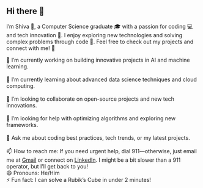 ## Hi there 👋

I’m Shiva 👋, a Computer Science graduate 🎓 with a passion for coding 💻 and tech innovation 🚀. 
I enjoy exploring new technologies and solving complex problems through code 🧩. Feel free to check out my projects and connect with me! 🤝


🔭 I’m currently working on building innovative projects in AI and machine learning.<br>
<br>
🌱 I’m currently learning about advanced data science techniques and cloud computing.<br>
<br>
👯 I’m looking to collaborate on open-source projects and new tech innovations.<br>
<br>
🤔 I’m looking for help with optimizing algorithms and exploring new frameworks.<br>
<br>
💬 Ask me about coding best practices, tech trends, or my latest projects.<br>
<br>
📫 How to reach me: If you need urgent help, dial 911—otherwise, just email me at [Gmail](https://mail.google.com/mail/u/0/?fs=1&to=shivaraddi232@gmail.com&su=Question%20About%20Your%20GitHub%20Profile&body=Hi%20Shiva%2C%0A%0AI%20came%20across%20your%20GitHub%20profile%20and%20I%27m%20interested%20in%20learning%20more%20about%20your%20projects.%20Could%20you%20please%20provide%20more%20information%20or%20let%20me%20know%20if%20there%27s%20a%20good%20time%20to%20discuss%3F%0A%0AThank%20you%21&tf=cm
) or connect on [LinkedIn](https://in.linkedin.com/in/shivaraddi). I might be a bit slower than a 911 operator, but I’ll get back to you!
<br>
😄 Pronouns: He/Him
<br>
⚡ Fun fact: I can solve a Rubik’s Cube in under 2 minutes!
<br>
